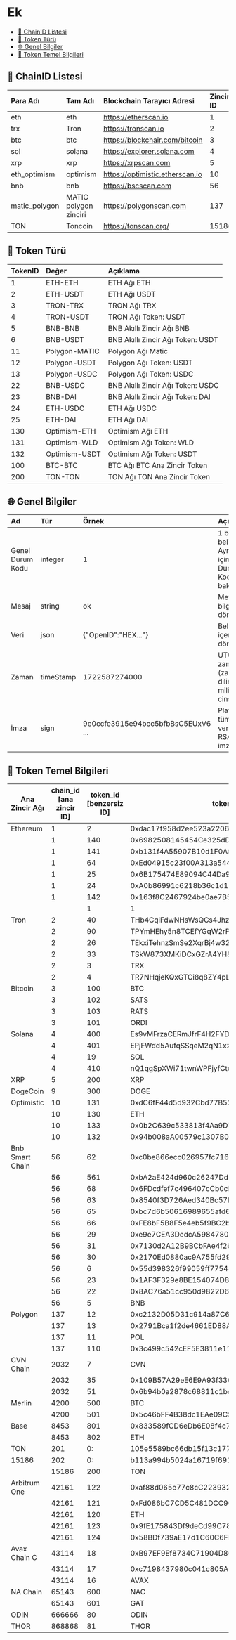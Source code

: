 # Ek

- [🧩 ChainID Listesi](#-chainid-listesi)
- [🧩 Token Türü](#-token-türü)
- [🌐 Genel Bilgiler](#-genel-bilgiler)
- [🔰 Token Temel Bilgileri](#-token-temel-bilgileri)

## 🧩 ChainID Listesi

| Para Adı | Tam Adı | Blockchain Tarayıcı Adresi | Zincir ID |
| :------------ | :------------------ | :------------------------------ | :----------- |
| eth | eth | https://etherscan.io | 1 |
| trx | Tron | https://tronscan.io | 2 |
| btc | btc | https://blockchair.com/bitcoin | 3 |
| sol | solana | https://explorer.solana.com | 4 |
| xrp | xrp | https://xrpscan.com | 5 |
| eth_optimism | optimism | https://optimistic.etherscan.io | 10 |
| bnb | bnb | https://bscscan.com | 56 |
| matic_polygon | MATIC polygon zinciri | https://polygonscan.com | 137 |
| TON | Toncoin | https://tonscan.org/ | 15186 |

## 🧩 Token Türü

| TokenID | Değer | Açıklama |
| :------ | :------------ | :------------------------------- |
| 1 | ETH-ETH | ETH Ağı ETH |
| 2 | ETH-USDT | ETH Ağı USDT |
| 3 | TRON-TRX | TRON Ağı TRX |
| 4 | TRON-USDT | TRON Ağı Token: USDT |
| 5 | BNB-BNB | BNB Akıllı Zincir Ağı BNB |
| 6 | BNB-USDT | BNB Akıllı Zincir Ağı Token: USDT |
| 11 | Polygon-MATIC | Polygon Ağı Matic |
| 12 | Polygon-USDT | Polygon Ağı Token: USDT |
| 13 | Polygon-USDC | Polygon Ağı Token: USDC |
| 22 | BNB-USDC | BNB Akıllı Zincir Ağı Token: USDC |
| 23 | BNB-DAI | BNB Akıllı Zincir Ağı Token: DAI |
| 24 | ETH-USDC | ETH Ağı USDC |
| 25 | ETH-DAI | ETH Ağı DAI |
| 130 | Optimism-ETH | Optimism Ağı ETH |
| 131 | Optimism-WLD | Optimism Ağı Token: WLD |
| 132 | Optimism-USDT | Optimism Ağı Token: USDT |
| 100 | BTC-BTC | BTC Ağı BTC Ana Zincir Token |
| 200 | TON-TON | TON Ağı TON Ana Zincir Token |

## 🌐 Genel Bilgiler

| Ad | Tür | Örnek | Açıklama |
| :--------- | :-------- | :--------------------------------- | :--------------------------------- |
| Genel Durum Kodu | integer | 1 | 1 başarıyı belirtir. Ayrıntılar için Genel Durum Koduna bakın. |
| Mesaj | string | ok | Metin bilgisi döndürür. |
| Veri | json | {"OpenID":"HEX..."} | Belirli veri içeriğini döndürür. |
| Zaman | timeStamp | 1722587274000 | UTC zamanı (zaman dilimsiz, milisaniye cinsinden). |
| İmza | sign | 9e0ccfe3915e94bcc5bfbBsC5EUxV6 ... | Platform tüm verileri RSA ile imzalar. |

## 🔰 Token Temel Bilgileri

| Ana Zincir Ağı | chain_id [ana zincir ID] | token_id [benzersiz ID] | token_address [sözleşme adresi] | symbol[Token kısaltması] | decimals[Ondalık basamak] |
| --------------- | ------------------ | ------------------ | ---------------------------------------------------------------- | ----------------- | ---------------- |
| Ethereum | 1 | 2 | 0xdac17f958d2ee523a2206206994597c13d831ec7 | USDT | 6 |
| | 1 | 140 | 0x6982508145454Ce325dDbE47a25d4ec3d2311933 | PEPE | 18 |
| | 1 | 141 | 0xb131f4A55907B10d1F0A50d8ab8FA09EC342cd74 | MEME | 18 |
| | 1 | 64 | 0xEd04915c23f00A313a544955524EB7DBD823143d | ACH | 8 |
| | 1 | 25 | 0x6B175474E89094C44Da98b954EedeAC495271d0F | DAI | 18 |
| | 1 | 24 | 0xA0b86991c6218b36c1d19D4a2e9Eb0cE3606eB48 | USDC | 6 |
| | 1 | 142 | 0x163f8C2467924be0ae7B5347228CABF260318753 | WLD | 18 |
| | | 1 | 1 | ETH | 18 |
| Tron | 2 | 40 | THb4CqiFdwNHsWsQCs4JhzwjMWys4aqCbF | ETH | 18 |
| | 2 | 90 | TPYmHEhy5n8TCEfYGqW2rPxsghSfzghPDn | USDD | 18 |
| | 2 | 26 | TEkxiTehnzSmSe2XqrBj4w32RUN966rdz8 | USDC | 6 |
| | 2 | 33 | TSkW873XMKiDCxGZrA4YH8KGeipLdC6Gyu | CVNT | 18 |
| | 2 | 3 | TRX | TRX | 6 |
| | 2 | 4 | TR7NHqjeKQxGTCi8q8ZY4pL8otSzgjLj6t | USDT | 6 |
| Bitcoin | 3 | 100 | BTC | BTC | 8 |
| | 3 | 102 | SATS | SATS | 18 |
| | 3 | 103 | RATS | RATS | 18 |
| | 3 | 101 | ORDI | ORDI | 18 |
| Solana | 4 | 400 | Es9vMFrzaCERmJfrF4H2FYD4KCoNkY11McCe8BenwNYB | USDT | 6 |
| | 4 | 401 | EPjFWdd5AufqSSqeM2qN1xzybapC8G4wEGGkZwyTDt1v | USDC | 6 |
| | 4 | 19 | SOL | SOL | 9 |
| | 4 | 410 | nQ1qgSpXWi71twnWPFjyfCtcbUXbVyQb64RfHKwRpKE | DAOT | 9 |
| XRP | 5 | 200 | XRP | XRP | 6 |
| DogeCoin | 9 | 300 | DOGE | DOGE | 8 |
| Optimistic | 10 | 131 | 0xdC6fF44d5d932Cbd77B52E5612Ba0529DC6226F1 | WLD | 18 |
| | 10 | 130 | ETH | ETH | 18 |
| | 10 | 133 | 0x0b2C639c533813f4Aa9D7837CAf62653d097Ff85 | USDC | 6 |
| | 10 | 132 | 0x94b008aA00579c1307B0EF2c499aD98a8ce58e58 | USDT | 6 |
| Bnb Smart Chain | 56 | 62 | 0xc0be866ecc026957fc7160c1a45f2bee9870fd46 | ARK | 18 |
| | 56 | 561 | 0xbA2aE424d960c26247Dd6c32edC70B295c744C43 | DOGE | 8 |
| | 56 | 68 | 0x6FDcdfef7c496407cCb0cEC90f9C5Aaa1Cc8D888 | VET | 18 |
| | 56 | 63 | 0x8540f3D726Aed340Bc57Fd07a61b0ae2a9d5ECa9 | PUC | 18 |
| | 56 | 65 | 0xbc7d6b50616989655afd682fb42743507003056d | ACH | 8 |
| | 56 | 66 | 0xFE8bF5B8F5e4eb5f9BC2be16303f7dAB8CF56aA8 | BIBI | 18 |
| | 56 | 29 | 0xe9e7CEA3DedcA5984780Bafc599bD69ADd087D56 | BUSD | 18 |
| | 56 | 31 | 0x7130d2A12B9BCbFAe4f2634d864A1Ee1Ce3Ead9c | BTCB | 18 |
| | 56 | 30 | 0x2170Ed0880ac9A755fd29B2688956BD959F933F8 | ETH | 18 |
| | 56 | 6 | 0x55d398326f99059ff775485246999027b3197955 | USDT | 18 |
| | 56 | 23 | 0x1AF3F329e8BE154074D8769D1FFa4eE058B1DBc3 | DAI | 18 |
| | 56 | 22 | 0x8AC76a51cc950d9822D68b83fE1Ad97B32Cd580d | USDC | 18 |
| | 56 | 5 | BNB | BNB | 18 |
| Polygon | 137 | 12 | 0xc2132D05D31c914a87C6611C10748AEb04B58e8F | USDT | 6 |
| | 137 | 13 | 0x2791Bca1f2de4661ED88A30C99A7a9449Aa84174 | USDC | 6 |
| | 137 | 11 | POL | MATIC | 18 |
| | 137 | 110 | 0x3c499c542cEF5E3811e1192ce70d8cC03d5c3359 | USDC | 6 |
| CVN Chain | 2032 | 7 | CVN | CVN | 18 |
| | 2032 | 35 | 0x109B57A29eE6E9A93f33687F6CE553fB18D8EE78 | USDT | 6 |
| | 2032 | 51 | 0x6b94b0a2878c68811c1bd6cecc2b7cc44a9ed7ab | HPT | 8 |
| Merlin | 4200 | 500 | BTC | BTC | 18 |
| | 4200 | 501 | 0x5c46bFF4B38dc1EAe09C5BAc65872a1D8bc87378 | MERL | 18 |
| Base | 8453 | 801 | 0x833589fCD6eDb6E08f4c7C32D4f71b54bdA02913 | USDC | 6 |
| | 8453 | 802 | ETH | ETH | 18 |
| TON | 201 | 0: | 105e5589bc66db15f13c177a12f2cf3b94881da2f4b8e7922c58569176625eb5 | JETTON | 9 |
| 15186 | 202 | 0: | b113a994b5024a16719f69139328eb759596c38a25f59028b146fecdc3621dfe | USDT | 6 |
| | 15186 | 200 | TON | TON | 9 |
| Arbitrum One | 42161 | 122 | 0xaf88d065e77c8cC2239327C5EDb3A432268e5831 | USDC | 6 |
| | 42161 | 121 | 0xFd086bC7CD5C481DCC9C85ebE478A1C0b69FCbb9 | USDT | 6 |
| | 42161 | 120 | ETH | ETH | 18 |
| | 42161 | 123 | 0x9fE175843Df9deCd99C78E72b2424C47D61Ad2bF | ATM | 18 |
| | 42161 | 124 | 0x58BDf739aE17d1C60C6FD3433E288E38B81C2853 | SAM | 18 |
| Avax Chain C | 43114 | 18 | 0xB97EF9Ef8734C71904D8002F8b6Bc66Dd9c48a6E | USDC | 6 |
| | 43114 | 17 | 0xc7198437980c041c805A1EDcbA50c1Ce5db95118 | USDT | 6 |
| | 43114 | 16 | AVAX | AVAX | 18 |
| NA Chain | 65143 | 600 | NAC | NAC | 9 |
| | 65143 | 601 | GAT | GAT | 9 |
| ODIN | 666666 | 80 | ODIN | ODIN | 18 |
| THOR | 868868 | 81 | THOR | THOR | 18 |
